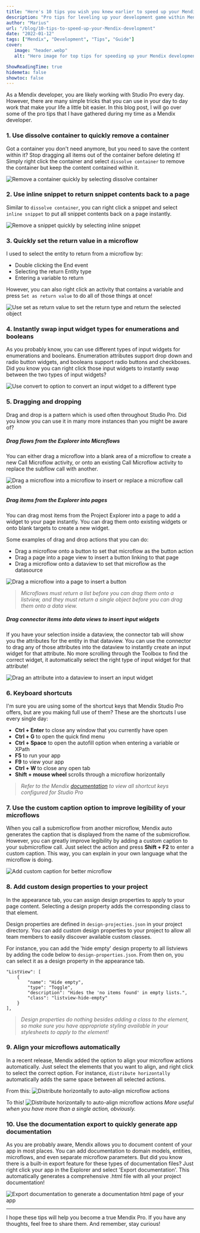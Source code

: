 ```yaml
---
title: "Here's 10 tips you wish you knew earlier to speed up your Mendix development"
description: "Pro tips for leveling up your development game within Mendix Studio Pro"
author: "Marius"
url: "/blog/10-tips-to-speed-up-your-Mendix-development"
date: "2022-01-12"
tags: ["Mendix", "Development", "Tips", "Guide"]
cover:
   image: "header.webp"
   alt: "Hero image for top tips for speeding up your Mendix development"

ShowReadingTime: true
hidemeta: false
showtoc: false
---
```


As a Mendix developer, you are likely working with Studio Pro every day. However, there are many simple tricks that you can use in your day to day work that make your life a little bit easier. In this blog post, I will go over some of the pro tips that I have gathered during my time as a Mendix developer.

### 1. Use dissolve container to quickly remove a container

Got a container you don't need anymore, but you need to save the content within it? Stop dragging all items out of the container before deleting it! Simply right click the container and select `dissolve container` to remove the container but keep the content contained within it.

![Remove a container quickly by selecting dissolve container](/dissolvecontainer.png)

### 2. Use inline snippet to return snippet contents back to a page

Similar to `dissolve container`, you can right click a snippet and select `inline snippet` to put all snippet contents back on a page instantly.

![Remove a snippet quickly by selecting inline snippet](/inlinesnippet.png)

### 3. Quickly set the return value in a microflow

I used to select the entity to return from a microflow by:

-  Double clicking the End event
-  Selecting the return Entity type
-  Entering a variable to return

However, you can also right click an activity that contains a variable and press `Set as return value` to do all of those things at once!

![Use set as return value to set the return type and return the selected object](/returnvalue.png)

### 4. Instantly swap input widget types for enumerations and booleans

As you probably know, you can use different types of input widgets for enumerations and booleans. Enumeration attributes support drop down and radio button widgets, and booleans support radio buttons and checkboxes. Did you know you can right click those input widgets to instantly swap between the two types of input widgets?

![Use convert to option to convert an input widget to a different type](/changewidgettype.png)

### 5. Dragging and dropping

Drag and drop is a pattern which is used often throughout Studio Pro. Did you know you can use it in many more instances than you might be aware of?

##### Drag flows from the Explorer into Microflows

You can either drag a microflow into a blank area of a microflow to create a new Call Microflow activity, or onto an existing Call Microflow activity to replace the subflow call with another.

![Drag a microflow into a microflow to insert or replace a microflow call action](/dragmicroflowintomicroflow.png)

##### Drag items from the Explorer into pages

You can drag most items from the Project Explorer into a page to add a widget to your page instantly. You can drag them onto existing widgets or onto blank targets to create a new widget.

Some examples of drag and drop actions that you can do:

-  Drag a microflow onto a button to set that microflow as the button action
-  Drag a page into a page view to insert a button linking to that page
-  Drag a microflow onto a dataview to set that microflow as the datasource

![Drag a microflow into a page to insert a button](/dragmicroflow.png)

> _Microflows must return a list before you can drag them onto a listview, and they must return a single object before you can drag them onto a data view._

##### Drag connector items into data views to insert input widgets

If you have your selection inside a dataview, the connector tab will show you the attributes for the entity in that dataview. You can use the connector to drag any of those attributes into the dataview to instantly create an input widget for that attribute. No more scrolling through the Toolbox to find the correct widget, it automatically select the right type of input widget for that attribute!

![Drag an attribute into a dataview to insert an input widget](/dragconnector.png)

### 6. Keyboard shortcuts

I'm sure you are using some of the shortcut keys that Mendix Studio Pro offers, but are you making full use of them? These are the shortcuts I use every single day:

-  **Ctrl + Enter** to close any window that you currently have open
-  **Ctrl + G** to open the quick find menu
-  **Ctrl + Space** to open the autofill option when entering a variable or XPath
-  **F5** to run your app
-  **F9** to view your app
-  **Ctrl + W** to close any open tab
-  **Shift + mouse wheel** scrolls through a microflow horizontally

> _Refer to the Mendix [documentation](https://docs.mendix.com/refguide/studio-pro-overview#7-shortcut-keys) to view all shortcut keys configured for Studio Pro_

### 7. Use the custom caption option to improve legibility of your microflows

When you call a submicroflow from another microflow, Mendix auto generates the caption that is displayed from the name of the submicroflow. However, you can greatly improve legibility by adding a custom caption to your submicroflow call. Just select the action and press **Shift + F2** to enter a custom caption. This way, you can explain in your own language what the microflow is doing.

![Add custom caption for better microflow](/customcaption.png)

### 8. Add custom design properties to your project

In the appearance tab, you can assign design properties to apply to your page content. Selecting a design property adds the corresponding class to that element.

Design properties are defined in `design-projecties.json` in your project directory. You can add custom design properties to your project to allow all team members to easily discover available custom classes.

For instance, you can add the 'hide empty' design property to all listviews by adding the code below to `design-properties.json`.
From then on, you can select it as a design property in the appearance tab.

```
"ListView": [
    {
        "name": "Hide empty",
        "type": "Toggle",
        "description": "Hides the 'no items found' in empty lists.",
        "class": "listview-hide-empty"
    }
],
```

> _Design properties do nothing besides adding a class to the element, so make sure you have appropriate styling available in your stylesheets to apply to the element!_

### 9. Align your microflows automatically

In a recent release, Mendix added the option to align your microflow actions automatically. Just select the elements that you want to align, and right click to select the correct option. For instance, `distribute horizontally` automatically adds the same space between all selected actions.

From this:
![Distribute horizontally to auto-align microflow actions](/distributehorizontallybefore.png)

To this!
![Distribute horizontally to auto-align microflow actions](/distributehorizontallyafter.png)
_More useful when you have more than a single action, obviously._

### 10. Use the documentation export to quickly generate app documentation

As you are probably aware, Mendix allows you to document content of your app in most places. You can add documentation to domain models, entities, microflows, and even separate microflow parameters. But did you know there is a built-in export feature for these types of documentation files? Just right click your app in the Explorer and select 'Export documentation'. This automatically generates a comprehensive .html file with all your project documentation!

![Export documentation to generate a documentation html page of your app](/exportdocumentation.png)

---

I hope these tips will help you become a true Mendix Pro. If you have any thoughts, feel free to share them. And remember, stay curious!
